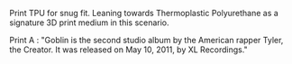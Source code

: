 Print TPU for snug fit. Leaning towards Thermoplastic Polyurethane as a signature 3D print medium in this scenario.

Print A : "Goblin is the second studio album by the American rapper Tyler, the Creator. It was released on May 10, 2011, by XL Recordings."
